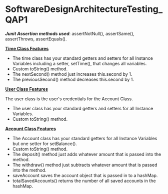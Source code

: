 # SoftwareDesignArchitectureTesting_QAP1

***Junit Assertion methods used***: assertNotNull(), assertSame(), assertThrows, assertEquals().

<u>**Time Class Features**</u>
* The time class has your standard getters and setters for all Instance Variables including a setter, setTime(), that changes all variables.
* Custom toString() method.
* The nextSecond() method just increases this.second by 1.
* The previousSecond() method decreases this.second by 1.

<u>**User Class Features**</u>  

The user class is the user's credentials for the Account Class.
* The user class has your standard getters and setters for all Instance Variables.
* Custom toString() method.

<u>**Account Class Features**</u>
* The Account class has your standard getters for all Instance Variables but one setter for setBalance().
* Custom toString() method.
* The deposit() method just adds whatever amount that is passed into the method.
* The withdraw() method just subtracts whatever amount that is passed into the method.
* saveAccount saves the account object that is passed in to a hashMap.
* totalSavedAccounts() returns the number of all saved accounts in the hashMap.





